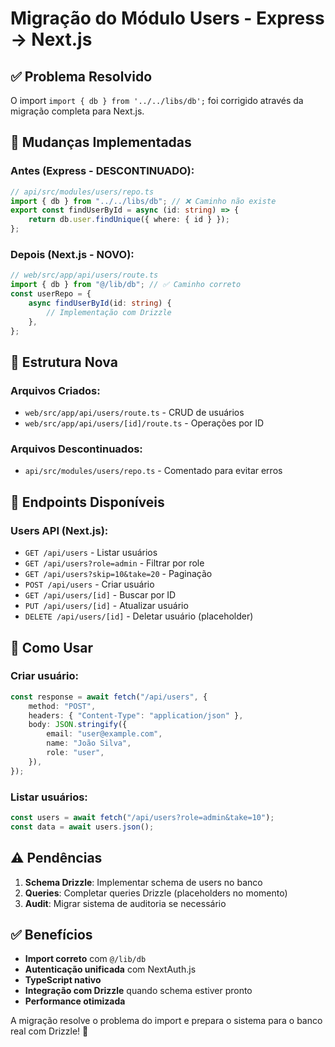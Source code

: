 # Migração do Módulo Users - Express → Next.js

## ✅ Problema Resolvido

O import `import { db } from '../../libs/db';` foi corrigido através da migração completa para Next.js.

## 🔧 Mudanças Implementadas

### Antes (Express - DESCONTINUADO):

```typescript
// api/src/modules/users/repo.ts
import { db } from "../../libs/db"; // ❌ Caminho não existe
export const findUserById = async (id: string) => {
    return db.user.findUnique({ where: { id } });
};
```

### Depois (Next.js - NOVO):

```typescript
// web/src/app/api/users/route.ts
import { db } from "@/lib/db"; // ✅ Caminho correto
const userRepo = {
    async findUserById(id: string) {
        // Implementação com Drizzle
    },
};
```

## 📁 Estrutura Nova

### Arquivos Criados:

- `web/src/app/api/users/route.ts` - CRUD de usuários
- `web/src/app/api/users/[id]/route.ts` - Operações por ID

### Arquivos Descontinuados:

- `api/src/modules/users/repo.ts` - Comentado para evitar erros

## 🚀 Endpoints Disponíveis

### Users API (Next.js):

- `GET /api/users` - Listar usuários
- `GET /api/users?role=admin` - Filtrar por role
- `GET /api/users?skip=10&take=20` - Paginação
- `POST /api/users` - Criar usuário
- `GET /api/users/[id]` - Buscar por ID
- `PUT /api/users/[id]` - Atualizar usuário
- `DELETE /api/users/[id]` - Deletar usuário (placeholder)

## 🔄 Como Usar

### Criar usuário:

```typescript
const response = await fetch("/api/users", {
    method: "POST",
    headers: { "Content-Type": "application/json" },
    body: JSON.stringify({
        email: "user@example.com",
        name: "João Silva",
        role: "user",
    }),
});
```

### Listar usuários:

```typescript
const users = await fetch("/api/users?role=admin&take=10");
const data = await users.json();
```

## ⚠️ Pendências

1. **Schema Drizzle**: Implementar schema de users no banco
2. **Queries**: Completar queries Drizzle (placeholders no momento)
3. **Audit**: Migrar sistema de auditoria se necessário

## ✅ Benefícios

- **Import correto** com `@/lib/db`
- **Autenticação unificada** com NextAuth.js
- **TypeScript nativo**
- **Integração com Drizzle** quando schema estiver pronto
- **Performance otimizada**

A migração resolve o problema do import e prepara o sistema para o banco real com Drizzle! 🎉
